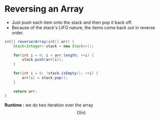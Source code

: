 # Reversing an Array

* Just push each item onto the stack and then pop it back off.&#x20;
* Because of the stack's LIFO nature, the items come back out in reverse order.



```java
int[] reverserArray(int[] arr) {
    Stack<Integer> stack = new Stack<>();
    
    for(int i = 0; i < arr.length; ++i) {
        stack.push(arr[i]);    
    }
    
    for(int i = 0; !stack.isEmpty(); ++i) {
        arr[i] = stack.pop();
    }
    
    return arr;
}
```

**Runtime :** we do two iteration over the array$$\text{O}(n)$$

